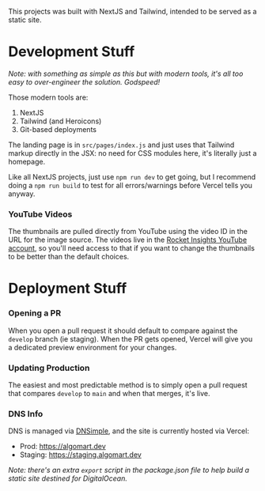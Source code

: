 This projects was built with NextJS and Tailwind, intended to be served as a static site.

# Development Stuff
_Note: with something as simple as this but with modern tools, it's all too easy to over-engineer the solution. Godspeed!_

Those modern tools are:
1. NextJS
2. Tailwind (and Heroicons)
3. Git-based deployments

The landing page is in `src/pages/index.js` and just uses that Tailwind markup directly in the JSX: no need for CSS modules here, it's literally just a homepage.

Like all NextJS projects, just use `npm run dev` to get going, but I recommend doing a `npm run build` to test for all errors/warnings before Vercel tells you anyway.

### YouTube Videos
The thumbnails are pulled directly from YouTube using the video ID in the URL for the image source. The videos live in the [Rocket Insights YouTube account](https://www.youtube.com/channel/UClRUfLgiwqRdjX6f9mGyWzw/videos), so you'll need access to that if you want to change the thumbnails to be better than the default choices.


# Deployment Stuff

### Opening a PR
When you open a pull request it should default to compare against the `develop` branch (ie staging). When the PR gets opened, Vercel will give you a dedicated preview environment for your changes.

### Updating Production
The easiest and most predictable method is to simply open a pull request that compares `develop` to `main` and when that merges, it's live.

### DNS Info
DNS is managed via [DNSimple](https://dnsimple.com/), and the site is currently hosted via Vercel:
- Prod: https://algomart.dev
- Staging: https://staging.algomart.dev


_Note: there's an extra `export` script in the package.json file to help build a static site destined for DigitalOcean._
